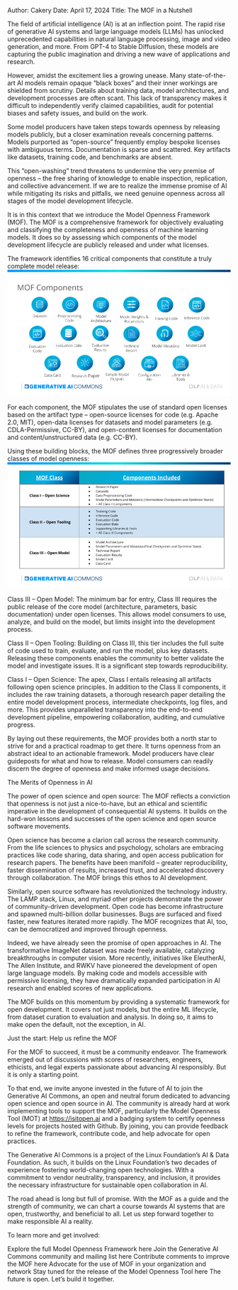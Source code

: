 Author: Cakery
Date: April 17, 2024
Title: The MOF in a Nutshell

The field of artificial intelligence (AI) is at an inflection point. The rapid rise of generative AI systems and large language models (LLMs) has unlocked unprecedented capabilities in natural language processing, image and video generation, and more. From GPT-4 to Stable Diffusion, these models are capturing the public imagination and driving a new wave of applications and research.

However, amidst the excitement lies a growing unease. Many state-of-the-art AI models remain opaque “black boxes” and their inner workings are shielded from scrutiny. Details about training data, model architectures, and development processes are often scant. This lack of transparency makes it difficult to independently verify claimed capabilities, audit for potential biases and safety issues, and build on the work.

Some model producers have taken steps towards openness by releasing models publicly, but a closer examination reveals concerning patterns. Models purported as “open-source” frequently employ bespoke licenses with ambiguous terms. Documentation is sparse and scattered. Key artifacts like datasets, training code, and benchmarks are absent.

This “open-washing” trend threatens to undermine the very premise of openness – the free sharing of knowledge to enable inspection, replication, and collective advancement. If we are to realize the immense promise of AI while mitigating its risks and pitfalls, we need genuine openness across all stages of the model development lifecycle.

It is in this context that we introduce the Model Openness Framework (MOF). The MOF is a comprehensive framework for objectively evaluating and classifying the completeness and openness of machine learning models. It does so by assessing which components of the model development lifecycle are publicly released and under what licenses.

The framework identifies 16 critical components that constitute a truly complete model release:
![2024 Model Openness Framework v1-15M](./2024-Model-Openess-Framework_v1-15M.png)


For each component, the MOF stipulates the use of standard open licenses based on the artifact type – open-source licenses for code (e.g. Apache 2.0, MIT), open-data licenses for datasets and model parameters (e.g. CDLA-Permissive, CC-BY), and open-content licenses for documentation and content/unstructured data (e.g. CC-BY).

Using these building blocks, the MOF defines three progressively broader classes of model openness:
![MOF Calss](./MOF%20class.png)



Class III – Open Model: The minimum bar for entry, Class III requires the public release of the core model (architecture, parameters, basic documentation) under open licenses. This allows model consumers to use, analyze, and build on the model, but limits insight into the development process.

Class II – Open Tooling: Building on Class III, this tier includes the full suite of code used to train, evaluate, and run the model, plus key datasets. Releasing these components enables the community to better validate the model and investigate issues. It is a significant step towards reproducibility.

Class I – Open Science: The apex, Class I entails releasing all artifacts following open science principles. In addition to the Class II components, it includes the raw training datasets, a thorough research paper detailing the entire model development process, intermediate checkpoints, log files, and more. This provides unparalleled transparency into the end-to-end development pipeline, empowering collaboration, auditing, and cumulative progress.

By laying out these requirements, the MOF provides both a north star to strive for and a practical roadmap to get there. It turns openness from an abstract ideal to an actionable framework. Model producers have clear guideposts for what and how to release. Model consumers can readily discern the degree of openness and make informed usage decisions.

The Merits of Openness in AI

The power of open science and open source: The MOF reflects a conviction that openness is not just a nice-to-have, but an ethical and scientific imperative in the development of consequential AI systems. It builds on the hard-won lessons and successes of the open science and open source software movements.

Open science has become a clarion call across the research community. From the life sciences to physics and psychology, scholars are embracing practices like code sharing, data sharing, and open access publication for research papers. The benefits have been manifold – greater reproducibility, faster dissemination of results, increased trust, and accelerated discovery through collaboration. The MOF brings this ethos to AI development.

Similarly, open source software has revolutionized the technology industry. The LAMP stack, Linux, and myriad other projects demonstrate the power of community-driven development. Open code has become infrastructure and spawned multi-billion dollar businesses. Bugs are surfaced and fixed faster, new features iterated more rapidly. The MOF recognizes that AI, too, can be democratized and improved through openness.

Indeed, we have already seen the promise of open approaches in AI. The transformative ImageNet dataset was made freely available, catalyzing breakthroughs in computer vision. More recently, initiatives like EleutherAI, The Allen Institute, and RWKV have pioneered the development of open large language models. By making code and models accessible with permissive licensing, they have dramatically expanded participation in AI research and enabled scores of new applications.

The MOF builds on this momentum by providing a systematic framework for open development. It covers not just models, but the entire ML lifecycle, from dataset curation to evaluation and analysis. In doing so, it aims to make open the default, not the exception, in AI.

Just the start: Help us refine the MOF

For the MOF to succeed, it must be a community endeavor. The framework emerged out of discussions with scores of researchers, engineers, ethicists, and legal experts passionate about advancing AI responsibly. But it is only a starting point.

To that end, we invite anyone invested in the future of AI to join the Generative AI Commons, an open and neutral forum dedicated to advancing open science and open source in AI. The community is already hard at work implementing tools to support the MOF, particularly the Model Openness Tool (MOT) at https://isitopen.ai and a badging system to certify openness levels for projects hosted with Github. By joining, you can provide feedback to refine the framework, contribute code, and help advocate for open practices.

The Generative AI Commons is a project of the Linux Foundation’s AI & Data Foundation. As such, it builds on the Linux Foundation’s two decades of experience fostering world-changing open technologies. With a commitment to vendor neutrality, transparency, and inclusion, it provides the necessary infrastructure for sustainable open collaboration in AI.

The road ahead is long but full of promise. With the MOF as a guide and the strength of community, we can chart a course towards AI systems that are open, trustworthy, and beneficial to all. Let us step forward together to make responsible AI a reality.

To learn more and get involved:

Explore the full Model Openness Framework here
Join the Generative AI Commons community and mailing list here
Contribute comments to improve the MOF here
Advocate for the use of MOF in your organization and network
Stay tuned for the release of the Model Openness Tool here
The future is open. Let’s build it together.
